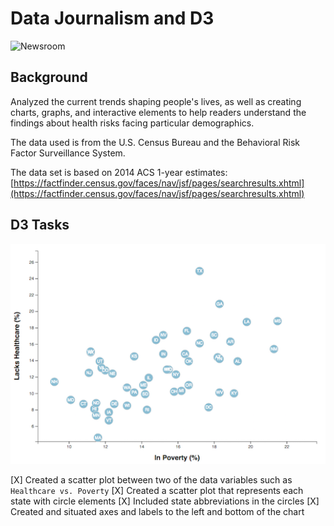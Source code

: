 # Data Journalism and D3

![Newsroom](https://media.giphy.com/media/v2xIous7mnEYg/giphy.gif)

## Background
Analyzed the current trends shaping people's lives, as well as creating charts, graphs, and interactive elements to help readers understand the findings about health risks facing particular demographics. 

The data used is from the U.S. Census Bureau and the Behavioral Risk Factor Surveillance System.

The data set is based on 2014 ACS 1-year estimates: [https://factfinder.census.gov/faces/nav/jsf/pages/searchresults.xhtml](https://factfinder.census.gov/faces/nav/jsf/pages/searchresults.xhtml)

## D3 Tasks

![4-scatter](Images/4-scatter.jpg)

[X] Created a scatter plot between two of the data variables such as `Healthcare vs. Poverty`
[X] Created a scatter plot that represents each state with circle elements 
[X] Included state abbreviations in the circles
[X] Created and situated axes and labels to the left and bottom of the chart
